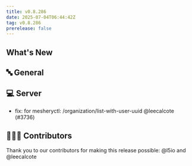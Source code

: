 ```yaml
---
title: v0.8.286
date: 2025-07-04T06:44:42Z
tag: v0.8.286
prerelease: false
---
```


## What's New
## 🔤 General
## 💻 Server

- fix: for mesheryctl: /organization/list-with-user-uuid @leecalcote (#3736)

## 👨🏽‍💻 Contributors

Thank you to our contributors for making this release possible:
@l5io and @leecalcote

